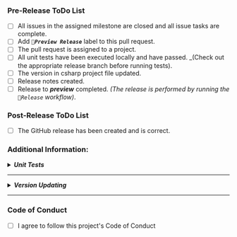 ### Pre-Release ToDo List

- [ ] All issues in the assigned milestone are closed and all issue tasks are complete.
- [ ] Add _**`🚀Preview Release`**_ label to this pull request.
- [ ] The pull request is assigned to a project.
- [ ] All unit tests have been executed locally and have passed. _(Check out the appropriate release branch before running tests).
- [ ] The version in csharp project file updated.
- [ ] Release notes created.
- [ ] Release to **_preview_** completed. _(The release is performed by running the `🚀Release` workflow)_.

### Post-Release ToDo List

- [ ] The GitHub release has been created and is correct.

### Additional Information:

**_<details closed><summary>Unit Tests</summary>_**

Reasons for local unit test execution:
- Unit tests might pass locally but not in the CI environment during the status check process or vice-versa.
- Tests might pass on the developer's machine but not necessarily on the code reviewer's machine.
</details>

---

**_<details closed><summary>Version Updating</summary>_**

The version can be updated by setting the values of the `<Version/>` and `<FileVersion/>` XML tags in the project file.
The `<Version/>` and `<FileVersion/>` values can hold the preview release version.
The `<AssemblyVersion/>` XML tag can only hold production values.  Preview values are not allowed.

``` xml
<!--Preview Release Example-->
<Version>1.2.3-preview.4</Version>
<FileVersion>1.2.3-preview.4</FileVersion>
<AssemblyVersion>1.2.3</AssemblyVersion>
```
</details>

---

### Code of Conduct

- [ ]  I agree to follow this project's Code of Conduct
